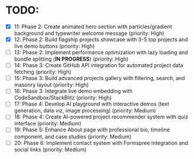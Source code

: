 # TODO:

- [x] 11: Phase 2: Create animated hero section with particles/gradient background and typewriter welcome message (priority: High)
- [x] 12: Phase 2: Build flagship projects showcase with 3-5 top projects and live demo buttons (priority: High)
- [ ] 13: Phase 2: Implement performance optimization with lazy loading and bundle splitting (**IN PROGRESS**) (priority: High)
- [ ] 14: Phase 3: Create GitHub API integration for automated project data fetching (priority: High)
- [ ] 15: Phase 3: Build advanced projects gallery with filtering, search, and masonry layout (priority: High)
- [ ] 16: Phase 3: Integrate live demo embedding with CodeSandbox/StackBlitz (priority: High)
- [ ] 17: Phase 4: Develop AI playground with interactive demos (text generation, data viz, image processing) (priority: Medium)
- [ ] 18: Phase 4: Create AI-powered project recommender system with quiz interface (priority: Medium)
- [ ] 19: Phase 5: Enhance About page with professional bio, timeline component, and case studies (priority: Medium)
- [ ] 20: Phase 6: Implement contact system with Formspree integration and social links (priority: Medium)

